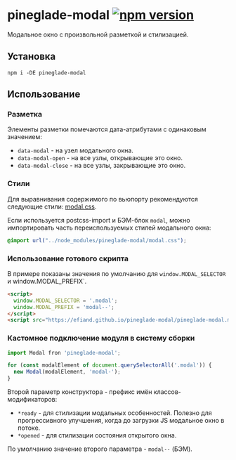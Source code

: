 # pineglade-modal [![npm version](https://img.shields.io/npm/v/pineglade-modal.svg)](https://www.npmjs.com/package/pineglade-modal)

Модальное окно с произвольной разметкой и стилизацией.


## Установка

`npm i -DE pineglade-modal`


## Использование


### Разметка

Элементы разметки помечаются дата-атрибутами с одинаковым значением:

* `data-modal` - на узел модального окна.
* `data-modal-open` - на все узлы, открывающие это окно.
* `data-modal-close` - на все узлы, закрывающие это окно.


### Стили

Для выравнивания содержимого по вьюпорту рекомендуются следующие стили: [modal.css](https://efiand.github.io/pineglade-modal/modal.css).

Если используется postcss-import и БЭМ-блок `modal`, можно импортировать часть переиспользуемых стилей модального окна:

```css
@import url("../node_modules/pineglade-modal/modal.css");
```


### Использование готового скрипта

В примере показаны значения по умолчанию для `window.MODAL_SELECTOR` и window.MODAL_PREFIX`.

```html
<script>
  window.MODAL_SELECTOR = '.modal';
  window.MODAL_PREFIX = 'modal--';
</script>
<script src="https://efiand.github.io/pineglade-modal/pineglade-modal.min.js"></script>
```

### Кастомное подключение модуля в систему сборки

```js
import Modal fron 'pineglade-modal';

for (const modalElement of document.querySelectorAll('.modal')) {
  new Modal(modalElement, 'modal-');
}
```

Второй параметр конструктора - префикс имён классов-модификаторов:

* `*ready` - для стилизации модальных особенностей. Полезно для прогрессивного улучшения, когда до загрузки JS модальное окно в потоке.
* `*opened` - для стилизации состояния открытого окна.

По умолчанию значение второго параметра - `modal--` (БЭМ).


